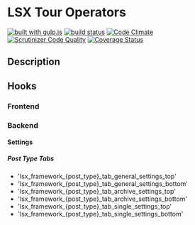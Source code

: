 # LSX Tour Operators
[![built with gulp.js](https://img.shields.io/badge/build%20with-gulp.js-red.svg)](http://gulpjs.com/) [![build status](https://travis-ci.org/lightspeeddevelopment/tour-operator.svg?branch=master)](https://travis-ci.org/lightspeeddevelopment/tour-operator) [![Code Climate](https://codeclimate.com/github/lightspeeddevelopment/tour-operator/badges/gpa.svg)](https://codeclimate.com/github/lightspeeddevelopment/tour-operator) [![Scrutinizer Code Quality](https://scrutinizer-ci.com/g/lightspeeddevelopment/tour-operator/badges/quality-score.png?b=master)](https://scrutinizer-ci.com/g/lightspeeddevelopment/tour-operator/?branch=master) [![Coverage Status](https://coveralls.io/repos/github/lightspeeddevelopment/tour-operator/badge.svg?branch=master)](https://coveralls.io/github/lightspeeddevelopment/tour-operator?branch=master)

## Description

## Hooks

### Frontend

### Backend

#### Settings

##### Post Type Tabs

 * 'lsx_framework_{post_type}_tab_general_settings_top'
 * 'lsx_framework_{post_type}_tab_general_settings_bottom' 
 * 'lsx_framework_{post_type}_tab_archive_settings_top'
 * 'lsx_framework_{post_type}_tab_archive_settings_bottom'
 * 'lsx_framework_{post_type}_tab_single_settings_top'
 * 'lsx_framework_{post_type}_tab_single_settings_bottom'

